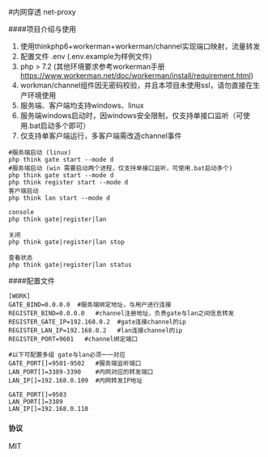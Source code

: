 #内网穿透 net-proxy

####项目介绍与使用
1. 使用thinkphp6+workerman+workerman/channel实现端口映射，流量转发
2. 配置文件 .env (.env.example为样例文件)
3. php > 7.2 (其他环境要求参考workerman手册 https://www.workerman.net/doc/workerman/install/requirement.html)
4. workman/channel组件因无密码校验，并且本项目未使用ssl，请勿直接在生产环境使用
5. 服务端、客户端均支持windows、linux
6. 服务端windows启动时，因windows安全限制，仅支持单接口监听（可使用.bat启动多个即可）
7. 仅支持单客户端运行，多客户端需改造channel事件


```
#服务端启动 (linux)
php think gate start --mode d
#服务端启动 (win 需要启动两个进程，仅支持单接口监听，可使用.bat启动多个)
php think gate start --mode d
php think register start --mode d
客户端启动
php think lan start --mode d

console
php think gate|register|lan

关闭
php think gate|register|lan stop

查看状态
php think gate|register|lan status
```

####配置文件
```
[WORK]
GATE_BIND=0.0.0.0  #服务端绑定地址，与用户进行连接
REGISTER_BIND=0.0.0.0   #channel注册地址，负责gate与lan之间信息转发
REGISTER_GATE_IP=192.168.0.2  #gate连接channel的ip
REGISTER_LAN_IP=192.168.0.2   #lan连接channel的ip
REGISTER_PORT=9601   #channel绑定端口

#以下可配置多组 gate与lan必须一一对应
GATE_PORT[]=9501-9502   #服务端监听端口
LAN_PORT[]=3389-3390    #内网对应的转发端口
LAN_IP[]=192.168.0.109  #内网转发IP地址

GATE_PORT[]=9503        
LAN_PORT[]=3389
LAN_IP[]=192.168.0.110
```

#### 协议
MIT